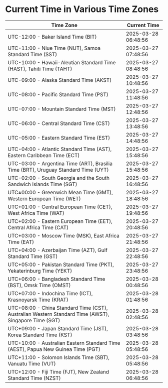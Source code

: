 # Current Time in Various Time Zones

| Time Zone | Current Time |
|-----------|--------------|
| UTC-12:00 - Baker Island Time (BIT) | 2025-03-28 06:48:56 |
| UTC-11:00 - Niue Time (NUT), Samoa Standard Time (SST) | 2025-03-27 07:48:56 |
| UTC-10:00 - Hawaii-Aleutian Standard Time (HAST), Tahiti Time (TAHT) | 2025-03-27 08:48:56 |
| UTC-09:00 - Alaska Standard Time (AKST) | 2025-03-27 10:48:56 |
| UTC-08:00 - Pacific Standard Time (PST) | 2025-03-27 11:48:56 |
| UTC-07:00 - Mountain Standard Time (MST) | 2025-03-27 12:48:56 |
| UTC-06:00 - Central Standard Time (CST) | 2025-03-27 13:48:56 |
| UTC-05:00 - Eastern Standard Time (EST) | 2025-03-27 14:48:56 |
| UTC-04:00 - Atlantic Standard Time (AST), Eastern Caribbean Time (ECT) | 2025-03-27 15:48:56 |
| UTC-03:00 - Argentina Time (ART), Brasília Time (BRT), Uruguay Standard Time (UYT) | 2025-03-27 15:48:56 |
| UTC-02:00 - South Georgia and the South Sandwich Islands Time (SGT) | 2025-03-27 16:48:56 |
| UTC±00:00 - Greenwich Mean Time (GMT), Western European Time (WET) | 2025-03-27 18:48:56 |
| UTC+01:00 - Central European Time (CET), West Africa Time (WAT) | 2025-03-27 19:48:56 |
| UTC+02:00 - Eastern European Time (EET), Central Africa Time (CAT) | 2025-03-27 20:48:56 |
| UTC+03:00 - Moscow Time (MSK), East Africa Time (EAT) | 2025-03-27 21:48:56 |
| UTC+04:00 - Azerbaijan Time (AZT), Gulf Standard Time (GST) | 2025-03-27 22:48:56 |
| UTC+05:00 - Pakistan Standard Time (PKT), Yekaterinburg Time (YEKT) | 2025-03-27 23:48:56 |
| UTC+06:00 - Bangladesh Standard Time (BST), Omsk Time (OMST) | 2025-03-28 00:48:56 |
| UTC+07:00 - Indochina Time (ICT), Krasnoyarsk Time (KRAT) | 2025-03-28 01:48:56 |
| UTC+08:00 - China Standard Time (CST), Australian Western Standard Time (AWST), Singapore Time (SGT) | 2025-03-28 02:48:56 |
| UTC+09:00 - Japan Standard Time (JST), Korea Standard Time (KST) | 2025-03-28 03:48:56 |
| UTC+10:00 - Australian Eastern Standard Time (AEST), Papua New Guinea Time (PGT) | 2025-03-28 05:48:56 |
| UTC+11:00 - Solomon Islands Time (SBT), Vanuatu Time (VUT) | 2025-03-28 05:48:56 |
| UTC+12:00 - Fiji Time (FJT), New Zealand Standard Time (NZST) | 2025-03-28 06:48:56 |
